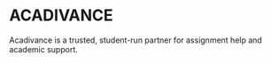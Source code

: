 # ACADIVANCE
Acadivance is a trusted, student-run partner for assignment help and academic support.
